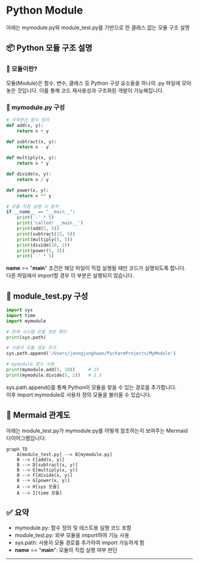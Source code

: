 # Python Module
아래는 mymodule.py와 module_test.py를 기반으로 한 클래스 없는 모듈 구조 설명


## 📦 Python 모듈 구조 설명
### 🔹 모듈이란?
모듈(Module)은 함수, 변수, 클래스 등 Python 구성 요소들을 하나의 .py 파일에 모아놓은 것입니다. 이를 통해 코드 재사용성과 구조화된 개발이 가능해집니다.

### 🧮 mymodule.py 구성
```python
# 사칙연산 함수 정의
def add(x, y):
    return x + y

def subtract(x, y):
    return x - y

def multiply(x, y):
    return x * y

def divide(x, y):
    return x / y

def power(x, y):
    return x ** y

# 모듈 직접 실행 시 동작
if __name__ == "__main__":
    print('-' * 5)
    print('called! __main__')
    print(add(5, 5))
    print(subtract(15, 5))
    print(multiply(5, 5))
    print(divide(10, 2))
    print(power(5, 3))
    print('-' * 5)
```
__name__ == "__main__" 조건은 해당 파일이 직접 실행될 때만 코드가 실행되도록 합니다.  
다른 파일에서 import할 경우 이 부분은 실행되지 않습니다.


## 🧪 module_test.py 구성
```python
import sys
import time
import mymodule

# 현재 시스템 모듈 경로 확인
print(sys.path)

# 사용자 모듈 경로 추가
sys.path.append('/Users/jeongjunghwan/PycharmProjects/MyModule')

# mymodule 함수 사용
print(mymodule.add(5, 10))     # 15
print(mymodule.divide(5, 2))   # 2.5
```

sys.path.append()를 통해 Python이 모듈을 찾을 수 있는 경로를 추가합니다.  
이후 import mymodule로 사용자 정의 모듈을 불러올 수 있습니다.


## 🔗 Mermaid 관계도
아래는 module_test.py가 mymodule.py를 어떻게 참조하는지 보여주는 Mermaid 다이어그램입니다:
```mermaid
graph TD
    A[module_test.py] --> B[mymodule.py]
    B --> C[add(x, y)]
    B --> D[subtract(x, y)]
    B --> E[multiply(x, y)]
    B --> F[divide(x, y)]
    B --> G[power(x, y)]
    A --> H[sys 모듈]
    A --> I[time 모듈]
```


## ✅ 요약
- mymodule.py: 함수 정의 및 테스트용 실행 코드 포함
- module_test.py: 외부 모듈을 import하여 기능 사용
- sys.path: 사용자 모듈 경로를 추가하여 import 가능하게 함
- __name__ == "__main__": 모듈의 직접 실행 여부 판단

---


